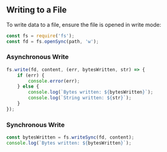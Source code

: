## Writing to a File

To write data to a file, ensure the file is opened in write mode:

```js
const fs = require('fs');
const fd = fs.openSync(path, 'w');
```

### Asynchronous Write

```js
fs.write(fd, content, (err, bytesWritten, str) => {
    if (err) {
        console.error(err);
    } else {
        console.log(`Bytes written: ${bytesWritten}`);
        console.log(`String written: ${str}`);
    }
});
```

### Synchronous Write

```js
const bytesWritten = fs.writeSync(fd, content);
console.log(`Bytes written: ${bytesWritten}`);
```